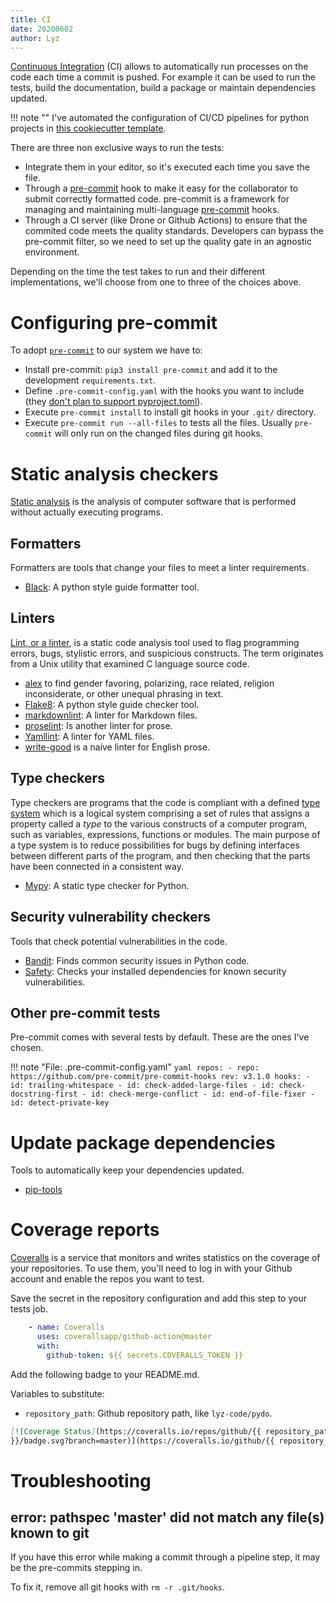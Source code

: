 ```yaml
---
title: CI
date: 20200602
author: Lyz
---
```


[Continuous Integration](https://en.wikipedia.org/wiki/Continuous_integration)
(CI) allows to automatically run processes on the code each time a commit is
pushed.  For example it can be used to run the tests, build the documentation,
build a package or maintain dependencies updated.

!!! note ""
    I've automated the configuration of CI/CD pipelines for python projects in
    [this cookiecutter
    template](https://github.com/lyz-code/cookiecutter-python-project).

There are three non exclusive ways to run the tests:

* Integrate them in your editor, so it's executed each time you save the file.
* Through a [pre-commit](https://github.com/pre-commit/pre-commit) hook to
    make it easy for the collaborator to submit correctly formatted code. pre-commit
    is a framework for managing and maintaining multi-language
    [pre-commit](https://pre-commit.com/) hooks.
* Through a CI server (like Drone or Github Actions) to ensure that the commited
    code meets the quality standards. Developers can bypass the pre-commit
    filter, so we need to set up the quality gate in an agnostic environment.

Depending on the time the test takes to run and their different implementations,
we'll choose from one to three of the choices above.

# Configuring pre-commit

To adopt [`pre-commit`](https://github.com/pre-commit/pre-commit) to our system
we have to:

* Install pre-commit: `pip3 install pre-commit` and add it to the development
    `requirements.txt`.
* Define `.pre-commit-config.yaml` with the hooks you want to include (they
    [don't plan to support pyproject.toml](https://github.com/pre-commit/pre-commit/issues/1165)).
* Execute `pre-commit install` to install git hooks in your `.git/` directory.
* Execute `pre-commit run --all-files` to tests all the files. Usually
    `pre-commit` will only run on the changed files during git hooks.

# Static analysis checkers

[Static analysis](https://en.wikipedia.org/wiki/Static_program_analysis) is the
analysis of computer software that is performed without actually executing
programs.

## Formatters

Formatters are tools that change your files to meet a linter requirements.

* [Black](black.md): A python style guide formatter tool.

## Linters

[Lint, or a linter](https://en.wikipedia.org/wiki/Lint_(software)), is a static
code analysis tool used to flag programming errors, bugs, stylistic errors, and
suspicious constructs. The term originates from a Unix utility that examined
C language source code.

* [alex](alex.md) to find gender favoring, polarizing, race related, religion
    inconsiderate, or other unequal phrasing in text.
* [Flake8](flakeheaven.md): A python style guide checker tool.
* [markdownlint](markdownlint.md): A linter for Markdown files.
* [proselint](proselint.md): Is another linter for prose.
* [Yamllint](yamllint.md): A linter for YAML files.
* [write-good](write_good.md) is a naive linter for English
    prose.

## Type checkers

Type checkers are programs that the code is compliant with a defined [type
system](https://en.wikipedia.org/wiki/Type_system) which is a logical system
comprising a set of rules that assigns a property called a *type* to the various
constructs of a computer program, such as variables, expressions, functions or
modules. The main purpose of a type system is to reduce possibilities for bugs
by defining interfaces between different parts of the program, and then checking
that the parts have been connected in a consistent way.

* [Mypy](mypy.md): A static type checker for Python.

## Security vulnerability checkers

Tools that check potential vulnerabilities in the code.

* [Bandit](bandit.md): Finds common security issues in Python code.
* [Safety](safety.md): Checks your installed dependencies
    for known security vulnerabilities.

## Other pre-commit tests

Pre-commit comes with several tests by default. These are the ones I've chosen.

!!! note "File: .pre-commit-config.yaml"
    ```yaml
    repos:
    - repo: https://github.com/pre-commit/pre-commit-hooks
      rev: v3.1.0
      hooks:
        - id: trailing-whitespace
        - id: check-added-large-files
        - id: check-docstring-first
        - id: check-merge-conflict
        - id: end-of-file-fixer
        - id: detect-private-key
    ```

# Update package dependencies

Tools to automatically keep your dependencies updated.

* [pip-tools](pip_tools.md)

# Coverage reports

[Coveralls](https://coveralls.io) is a service that monitors and writes
statistics on the coverage of your repositories. To use them, you'll need to log
in with your Github account and enable the repos you want to test.

Save the secret in the repository configuration and add this step to your tests
job.

```yaml
    - name: Coveralls
      uses: coverallsapp/github-action@master
      with:
        github-token: ${{ secrets.COVERALLS_TOKEN }}
```

Add the following badge to your README.md.

Variables to substitute:

* `repository_path`: Github repository path, like `lyz-code/pydo`.

~~~markdown
[![Coverage Status](https://coveralls.io/repos/github/{{ repository_path
}}/badge.svg?branch=master)](https://coveralls.io/github/{{ repository_path }}?branch=master)
~~~

# Troubleshooting

## error: pathspec 'master' did not match any file(s) known to git

If you have this error while making a commit through a pipeline step, it may be
the pre-commits stepping in.

To fix it, remove all git hooks with `rm -r .git/hooks`.
